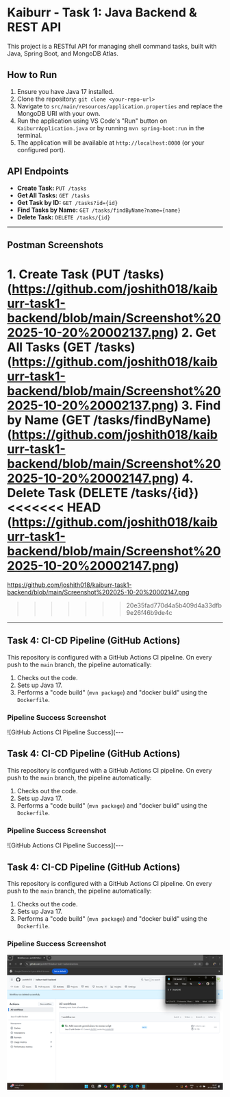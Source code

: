 # Kaiburr - Task 1: Java Backend & REST API

This project is a RESTful API for managing shell command tasks, built with Java, Spring Boot, and MongoDB Atlas.

## How to Run

1.  Ensure you have Java 17 installed.
2.  Clone the repository: `git clone <your-repo-url>`
3.  Navigate to `src/main/resources/application.properties` and replace the MongoDB URI with your own.
4.  Run the application using VS Code's "Run" button on `KaiburrApplication.java` or by running `mvn spring-boot:run` in the terminal.
5.  The application will be available at `http://localhost:8080` (or your configured port).

## API Endpoints

* **Create Task:** `PUT /tasks`
* **Get All Tasks:** `GET /tasks`
* **Get Task by ID:** `GET /tasks?id={id}`
* **Find Tasks by Name:** `GET /tasks/findByName?name={name}`
* **Delete Task:** `DELETE /tasks/{id}`

---

## Postman Screenshots



**1. Create Task (PUT /tasks)**
(https://github.com/joshith018/kaiburr-task1-backend/blob/main/Screenshot%202025-10-20%20002137.png)
**2. Get All Tasks (GET /tasks)**
(https://github.com/joshith018/kaiburr-task1-backend/blob/main/Screenshot%202025-10-20%20002137.png)
**3. Find by Name (GET /tasks/findByName)**
(https://github.com/joshith018/kaiburr-task1-backend/blob/main/Screenshot%202025-10-20%20002147.png)
**4. Delete Task (DELETE /tasks/{id})**
<<<<<<< HEAD
(https://github.com/joshith018/kaiburr-task1-backend/blob/main/Screenshot%202025-10-20%20002147.png)
=======
https://github.com/joshith018/kaiburr-task1-backend/blob/main/Screenshot%202025-10-20%20002147.png
>>>>>>> 20e35fad770d4a5b409d4a33dfb9e26f46b9de4c

---

## Task 4: CI-CD Pipeline (GitHub Actions)

This repository is configured with a GitHub Actions CI pipeline. On every push to the `main` branch, the pipeline automatically:
1.  Checks out the code.
2.  Sets up Java 17.
3.  Performs a "code build" (`mvn package`) and "docker build" using the `Dockerfile`.

### Pipeline Success Screenshot

![GitHub Actions CI Pipeline Success](---

## Task 4: CI-CD Pipeline (GitHub Actions)

This repository is configured with a GitHub Actions CI pipeline. On every push to the `main` branch, the pipeline automatically:
1.  Checks out the code.
2.  Sets up Java 17.
3.  Performs a "code build" (`mvn package`) and "docker build" using the `Dockerfile`.

### Pipeline Success Screenshot

![GitHub Actions CI Pipeline Success](---

## Task 4: CI-CD Pipeline (GitHub Actions)

This repository is configured with a GitHub Actions CI pipeline. On every push to the `main` branch, the pipeline automatically:
1.  Checks out the code.
2.  Sets up Java 17.
3.  Performs a "code build" (`mvn package`) and "docker build" using the `Dockerfile`.

### Pipeline Success Screenshot

![GitHub Actions CI Pipeline Success](https://github.com/joshith018/kaiburr-task1-backend/blob/main/Screenshot%202025-10-20%20014743.png)
